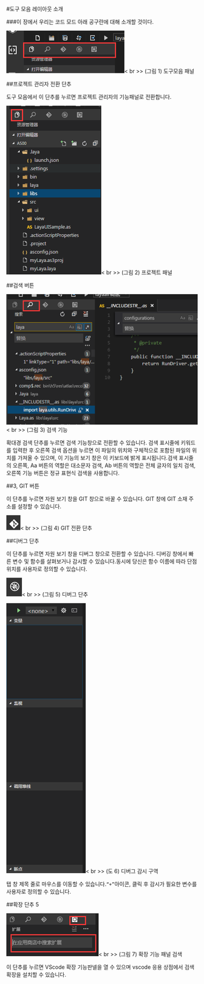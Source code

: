 #도구 모음 레이아웃 소개



###이 장에서 우리는 코드 모드 아래 공구란에 대해 소개할 것이다.

![blob.png](img/1.png)< br >>
(그림 1) 도구모음 패널




##프로젝트 관리자 전환 단추

도구 모음에서 이 단추를 누르면 프로젝트 관리자의 기능패널로 전환합니다.

![blob.png](img/2.png)< br >>
(그림 2) 프로젝트 패널



 



##검색 버튼



 ![blob.png](img/3.png)< br >>
(그림 3) 검색 기능



확대경 검색 단추를 누르면 검색 기능창으로 전환할 수 있습니다. 검색 표시줄에 키워드를 입력한 후 오른쪽 검색 옵션을 누르면 이 파일의 위치와 구체적으로 포함된 파일의 위치를 가져올 수 있으며, 이 기능의 보기 창은 이 키보드에 밝게 표시됩니다.검색 표시줄의 오른쪽, Aa 버튼의 역할은 대소문자 검색, Ab 버튼의 역할은 전체 글자의 일치 검색, 오른쪽 기능 버튼은 정규 표현식 검색을 사용합니다.



 

 



##3, GIT 버튼

이 단추를 누르면 자원 보기 창을 GIT 창으로 바꿀 수 있습니다. GIT 창에 GIT 소재 주소를 설정할 수 있습니다.

​![图片1.png](img/4.png)< br >>
(그림 4) GIT 전환 단추



 







##디버그 단추

이 단추를 누르면 자원 보기 창을 디버그 창으로 전환할 수 있습니다. 디버깅 창에서 빠른 변수 및 함수를 살펴보거나 감시할 수 있습니다.동시에 당신은 함수 이름에 따라 단점 위치를 사용자로 정의할 수 있습니다.



 ![图片1.png](img/5.png)< br >>
(그림 5) 디버그 단추

![图片1.png](img/6.png)< br >>
(도 6) 디버그 감시 구역

탭 창 제목 줄로 마우스를 이동할 수 있습니다.`“+”`아이콘, 클릭 후 감시가 필요한 변수를 사용자로 정의할 수 있습니다.



 







##확장 단추 5

![blob.png](img/7.png)< br >>
(그림 7) 확장 기능 패널 검색

이 단추를 누르면 VScode 확장 기능판넬을 열 수 있으며 vscode 응용 상점에서 검색 확장을 설치할 수 있습니다.